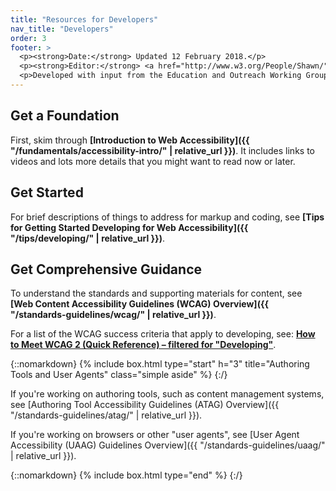 ```yaml
---
title: "Resources for Developers"
nav_title: "Developers"
order: 3
footer: >
  <p><strong>Date:</strong> Updated 12 February 2018.</p>
  <p><strong>Editor:</strong> <a href="http://www.w3.org/People/Shawn/">Shawn Lawton Henry</a>.</p>
  <p>Developed with input from the Education and Outreach Working Group (<a href="http://www.w3.org/WAI/EO/">EOWG</a>).</p>
---
```


## Get a Foundation

First, skim through **[Introduction to Web Accessibility]({{ "/fundamentals/accessibility-intro/" | relative_url }})**. It includes links to videos and lots more details that you might want to read now or later.

## Get Started

For brief descriptions of things to address for markup and coding, see **[Tips for Getting Started Developing for Web Accessibility]({{ "/tips/developing/" | relative_url }})**.

## Get Comprehensive Guidance

To understand the standards and supporting materials for content, see **[Web Content Accessibility Guidelines (WCAG) Overview]({{ "/standards-guidelines/wcag/" | relative_url }})**.

For a list of the WCAG success criteria that apply to developing, see: **[How to Meet WCAG 2 (Quick Reference) – filtered for "Developing"]( https://www.w3.org/WAI/WCAG20/quickref/?currentsidebar=%23col_customize)**.


{::nomarkdown}
{% include box.html type="start" h="3" title="Authoring Tools and User Agents" class="simple aside" %}
{:/}

If you're working on authoring tools, such as content management systems, see [Authoring Tool Accessibility Guidelines (ATAG) Overview]({{ "/standards-guidelines/atag/" | relative_url }}).

If you're working on browsers or other "user agents", see [User Agent Accessibility (UAAG) Guidelines Overview]({{ "/standards-guidelines/uaag/" | relative_url }}).

{::nomarkdown}
{% include box.html type="end" %}
{:/}
